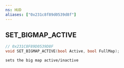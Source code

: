 ```yaml
---
ns: HUD
aliases: ["0x231c8f89d0539d8f"]
---
```

## SET_BIGMAP_ACTIVE

```c
// 0x231C8F89D0539D8F
void SET_BIGMAP_ACTIVE(bool Active, bool FullMap);
```

```
sets the big map active/inactive
```
